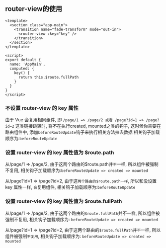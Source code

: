 ## router-view的使用
```vue
<template>
  <section class="app-main">
    <transition name="fade-transform" mode="out-in">
      <router-view :key="key" />
    </transition>
  </section>
</template>

<script>
export default {
  name: 'AppMain',
  computed: {
    key() {
      return this.$route.fullPath
    }
  }
}
</script>
```
### 不设置 router-view 的 key 属性
由于 Vue 会复用相同组件, 即 `/page/1 => /page/2 或者 /page?id=1 => /page?id=2` 这类链接跳转时, 
将不在执行created, mounted之类的钩子, 这时候你需要在路由组件中, 添加`beforeRouteUpdate`钩子来执行相关方法拉去数据
相关钩子加载顺序为:`beforeRouteUpdate`

### 设置 router-view 的 key 属性值为 $route.path
从/page/1 => /page/2, 由于这两个路由的$route.path并`不`一样, 所以组件被强制不复用, 
相关钩子加载顺序为:`beforeRouteUpdate => created => mounted`

从/page?id=1 => /page?id=2, 由于这`两个路由的$route.path一样`, 所以和没设置 key 属性一样, `会`复用组件,
相关钩子加载顺序为:`beforeRouteUpdate`

### 设置 router-view 的 key 属性值为 $route.fullPath
从/page/1 => /page/2, 由于这两个路由的`$route.fullPath`并不一样, 所以组件被强制不复用, 相关钩子加载顺序为:
`beforeRouteUpdate => created => mounted`

从/page?id=1 => /page?id=2, 由于这两个路由的`$route.fullPath`并`不`一样, 所以组件被强制`不复用`, 相关钩子加载顺序为:
`beforeRouteUpdate => created => mounted`
